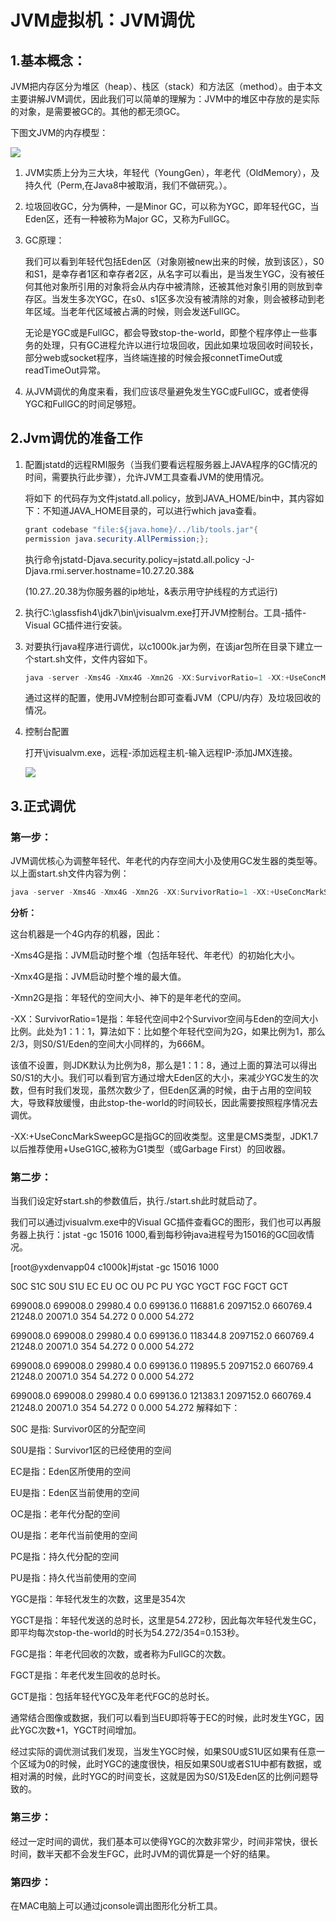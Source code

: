 # JVM虚拟机：JVM调优

## 1.基本概念：

JVM把内存区分为堆区（heap）、栈区（stack）和方法区（method）。由于本文主要讲解JVM调优，因此我们可以简单的理解为：JVM中的堆区中存放的是实际的对象，是需要被GC的。其他的都无须GC。

下图文JVM的内存模型：

![](C:\Users\14579\Pictures\笔记图\JVM内存模型.jpg)

1. JVM实质上分为三大块，年轻代（YoungGen），年老代（OldMemory），及持久代（Perm,在Java8中被取消，我们不做研究。）。

2. 垃圾回收GC，分为俩种，一是Minor GC，可以称为YGC，即年轻代GC，当Eden区，还有一种被称为Major GC，又称为FullGC。

3. GC原理：

   我们可以看到年轻代包括Eden区（对象刚被new出来的时候，放到该区），S0和S1，是幸存者1区和幸存者2区，从名字可以看出，是当发生YGC，没有被任何其他对象所引用的对象将会从内存中被清除，还被其他对象引用的则放到幸存区。当发生多次YGC，在s0、s1区多次没有被清除的对象，则会被移动到老年区域。当老年代区域被占满的时候，则会发送FullGC。

   无论是YGC或是FullGC，都会导致stop-the-world，即整个程序停止一些事务的处理，只有GC进程允许以进行垃圾回收，因此如果垃圾回收时间较长，部分web或socket程序，当终端连接的时候会报connetTimeOut或readTimeOut异常。

4. 从JVM调优的角度来看，我们应该尽量避免发生YGC或FullGC，或者使得YGC和FullGC的时间足够短。

## 2.Jvm调优的准备工作

1. 配置jstatd的远程RMI服务（当我们要看远程服务器上JAVA程序的GC情况的时间，需要执行此步骤），允许JVM工具查看JVM的使用情况。

   将如下 的代码存为文件jstatd.all.policy，放到JAVA_HOME/bin中，其内容如下：不知道JAVA_HOME目录的，可以进行which java查看。

   ```java
   grant codebase "file:${java.home}/../lib/tools.jar"{
   permission java.security.AllPermission;};
   ```

   执行命令jstatd-Djava.security.policy=jstatd.all.policy -J-Djava.rmi.server.hostname=10.27.20.38&

   (10.27..20.38为你服务器的ip地址，&表示用守护线程的方式运行)

2. 执行C:\glassfish4\jdk7\bin\jvisualvm.exe打开JVM控制台。工具-插件-Visual GC插件进行安装。

3. 对要执行java程序进行调优，以c1000k.jar为例，在该jar包所在目录下建立一个start.sh文件，文件内容如下。

   ```Java
   java -server -Xms4G -Xmx4G -Xmn2G -XX:SurvivorRatio=1 -XX:+UseConcMarkSweepGC -Dcom.sun.management.jmxremote -Dcom.sun.management.jmxremote.port=1100 -Dcom.sun.management.jmxremote.authenticate=false -Dcom.sun.management.jmxremote.ssl=false -jar c1000k.jar&
   ```

   通过这样的配置，使用JVM控制台即可查看JVM（CPU/内存）及垃圾回收的情况。

4. 控制台配置

   打开\jvisualvm.exe，远程-添加远程主机-输入远程IP-添加JMX连接。

   ![](C:\Users\14579\Pictures\笔记图\控制台.png)

## 3.正式调优

### 第一步：

JVM调优核心为调整年轻代、年老代的内存空间大小及使用GC发生器的类型等。以上面start.sh文件内容为例：

```java
java -server -Xms4G -Xmx4G -Xmn2G -XX:SurvivorRatio=1 -XX:+UseConcMarkSweepGC -Dcom.sun.management.jmxremote -Dcom.sun.management.jmxremote.port=1100 -Dcom.sun.management.jmxremote.authenticate=false -Dcom.sun.management.jmxremote.ssl=false -jar c1000k.jar&
```

**分析：**

这台机器是一个4G内存的机器，因此：

-Xms4G是指：JVM启动时整个堆（包括年轻代、年老代）的初始化大小。

-Xmx4G是指：JVM启动时整个堆的最大值。

-Xmn2G是指：年轻代的空间大小、神下的是年老代的空间。

-XX：SurvivorRatio=1是指：年轻代空间中2个Survivor空间与Eden的空间大小比例。此处为1：1：1，算法如下：比如整个年轻代空间为2G，如果比例为1，那么2/3，则S0/S1/Eden的空间大小同样的，为666M。

该值不设置，则JDK默认为比例为8，那么是1：1：8，通过上面的算法可以得出S0/S1的大小。我们可以看到官方通过增大Eden区的大小，来减少YGC发生的次数，但有时我们发现，虽然次数少了，但Eden区满的时候，由于占用的空间较大，导致释放缓慢，由此stop-the-world的时间较长，因此需要按照程序情况去调优。

-XX:+UseConcMarkSweepGC是指GC的回收类型。这里是CMS类型，JDK1.7以后推荐使用+UseG1GC,被称为G1类型（或Garbage First）的回收器。

### 第二步：

当我们设定好start.sh的参数值后，执行./start.sh此时就启动了。

我们可以通过jvisualvm.exe中的Visual GC插件查看GC的图形，我们也可以再服务器上执行：jstat -gc 15016 1000,看到每秒钟java进程号为15016的GC回收情况。

[root@yxdenvapp04 c1000k]#jstat -gc 15016 1000

S0C S1C S0U S1U EC EU OC OU PC PU YGC YGCT FGC FGCT GCT

699008.0 699008.0 29980.4 0.0 699136.0 116881.6 2097152.0 660769.4 21248.0 20071.0 354 54.272 0 0.000 54.272

699008.0 699008.0 29980.4 0.0 699136.0 118344.8 2097152.0 660769.4 21248.0 20071.0 354 54.272 0 0.000 54.272

699008.0 699008.0 29980.4 0.0 699136.0 119895.5 2097152.0 660769.4 21248.0 20071.0 354 54.272 0 0.000 54.272

699008.0 699008.0 29980.4 0.0 699136.0 121383.1 2097152.0 660769.4 21248.0 20071.0 354 54.272 0 0.000 54.272
解释如下：

S0C 是指: Survivor0区的分配空间

S0U是指：Survivor1区的已经使用的空间

EC是指：Eden区所使用的空间

EU是指：Eden区当前使用的空间

OC是指：老年代分配的空间

OU是指：老年代当前使用的空间

PC是指：持久代分配的空间

PU是指：持久代当前使用的空间

YGC是指：年轻代发生的次数，这里是354次

YGCT是指：年轻代发送的总时长，这里是54.272秒，因此每次年轻代发生GC，即平均每次stop-the-world的时长为54.272/354=0.153秒。

FGC是指：年老代回收的次数，或者称为FullGC的次数。

FGCT是指：年老代发生回收的总时长。

GCT是指：包括年轻代YGC及年老代FGC的总时长。

通常结合图像或数据，我们可以看到当EU即将等于EC的时候，此时发生YGC，因此YGC次数+1，YGCT时间增加。

经过实际的调优测试我们发现，当发生YGC时候，如果S0U或S1U区如果有任意一个区域为0的时候，此时YGC的速度很快，相反如果S0U或者S1U中都有数据，或相对满的时候，此时YGC的时间变长，这就是因为S0/S1及Eden区的比例问题导致的。

### 第三步：

经过一定时间的调优，我们基本可以使得YGC的次数非常少，时间非常快，很长时间，数半天都不会发生FGC，此时JVM的调优算是一个好的结果。

### 第四步：

在MAC电脑上可以通过jconsole调出图形化分析工具。






